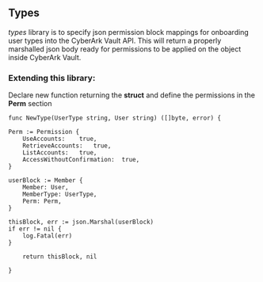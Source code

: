 ## Types

*types* library is to specify json permission block mappings for onboarding user types into the CyberArk Vault API. This will return a properly marshalled json body ready for permissions to be applied on the object inside CyberArk Vault.

### Extending this library:

Declare new function returning the **struct** and define the permissions in the **Perm** section

    func NewType(UserType string, User string) ([]byte, error) {

	Perm := Permission {
        UseAccounts:    true,
        RetrieveAccounts:   true,
        ListAccounts:   true,
        AccessWithoutConfirmation:  true,
	}

	userBlock := Member {
		Member: User,
		MemberType: UserType,
		Perm: Perm,
	}

	thisBlock, err := json.Marshal(userBlock)
	if err != nil {
		log.Fatal(err)
	}

        return thisBlock, nil

    }